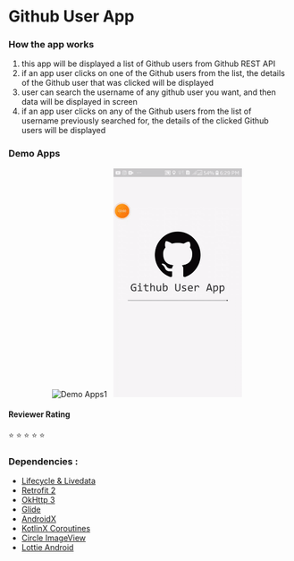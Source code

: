 # Github User App

### How the app works
1. this app will be displayed a list of Github users from Github REST API
2. if an app user clicks on one of the Github users from the list, the details of the Github user that was clicked will be displayed
3. user can search the username of any github user you want, and then data will be displayed in screen
4. if an app user clicks on any of the Github users from the list of username previously searched for, the details of the clicked Github users will be displayed
### Demo Apps
<p align="center">
    <img src="demo apps/main.gif"
        alt="Demo Apps1"    
        style="margin-right: 8px;"    
        width="230" />
    <img src="demo apps/search.gif"
        alt="Demo Apps2"    
        style="margin-right: 8px;"    
        width="230" />
</p>

#### Reviewer Rating 
:star: :star: :star: :star: :star:

### Dependencies :
- [Lifecycle & Livedata](https://developer.android.com/jetpack/androidx/releases/lifecycle)
- [Retrofit 2](https://square.github.io/retrofit/)    
- [OkHttp 3](https://square.github.io/okhttp/)    
- [Glide](https://github.com/bumptech/glide)    
- [AndroidX](https://mvnrepository.com/artifact/androidx)
- [KotlinX Coroutines](https://developer.android.com/kotlin/coroutines)
- [Circle ImageView](https://github.com/hdodenhof/CircleImageView)
- [Lottie Android](https://github.com/airbnb/lottie-android)

